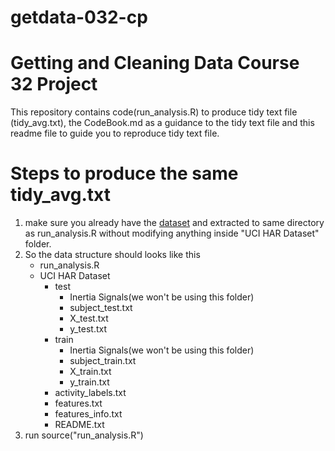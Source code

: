 getdata-032-cp
================
# Getting and Cleaning Data Course 32 Project

This repository contains code(run_analysis.R) to produce tidy text file (tidy_avg.txt), the CodeBook.md as a guidance to the tidy text file and this readme file to guide you to reproduce tidy text file.

# Steps to produce the same tidy_avg.txt
1. make sure you already have the [dataset](https://d396qusza40orc.cloudfront.net/getdata%2Fprojectfiles%2FUCI%20HAR%20Dataset.zip) and extracted to same directory as run_analysis.R without modifying anything inside "UCI HAR Dataset" folder.
2. So the data structure should looks like this  
   * run_analysis.R 
   * UCI HAR Dataset 
     * test  
         * Inertia Signals(we won't be using this folder)  
         * subject_test.txt  
         * X_test.txt  
         * y_test.txt  
     * train  
         * Inertia Signals(we won't be using this folder)  
         * subject_train.txt  
         * X_train.txt  
         * y_train.txt  
     * activity_labels.txt  
     * features.txt  
     * features_info.txt  
     * README.txt  
3. run source("run_analysis.R")